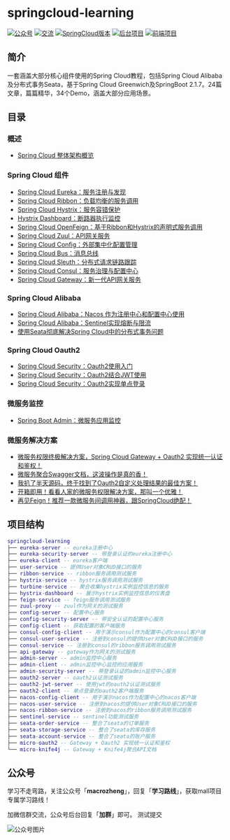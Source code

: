 # springcloud-learning

<p>
    <a href="#公众号"><img src="http://macro-oss.oss-cn-shenzhen.aliyuncs.com/mall/badge/%E5%85%AC%E4%BC%97%E5%8F%B7-macrozheng-blue.svg" alt="公众号"></a>
    <a href="#公众号"><img src="http://macro-oss.oss-cn-shenzhen.aliyuncs.com/mall/badge/%E4%BA%A4%E6%B5%81-%E5%BE%AE%E4%BF%A1%E7%BE%A4-2BA245.svg" alt="交流"></a>
    <a href="https://github.com/macrozheng/mall-swarm"><img src="http://macro-oss.oss-cn-shenzhen.aliyuncs.com/mall/badge/Cloud%E7%89%88%E6%9C%AC-mall--swarm-brightgreen.svg" alt="SpringCloud版本"></a>
    <a href="https://github.com/macrozheng/mall"><img src="http://macro-oss.oss-cn-shenzhen.aliyuncs.com/mall/badge/%E5%90%8E%E5%8F%B0%E9%A1%B9%E7%9B%AE-mall-blue.svg" alt="后台项目"></a>
    <a href="https://github.com/macrozheng/mall-admin-web"><img src="http://macro-oss.oss-cn-shenzhen.aliyuncs.com/mall/badge/%E5%89%8D%E7%AB%AF%E9%A1%B9%E7%9B%AE-mall--admin--web-green.svg" alt="前端项目"></a>
</p>

## 简介

一套涵盖大部分核心组件使用的Spring Cloud教程，包括Spring Cloud Alibaba及分布式事务Seata，基于Spring Cloud Greenwich及SpringBoot 2.1.7。24篇文章，篇篇精华，34个Demo，涵盖大部分应用场景。

## 目录

### 概述

- [Spring Cloud 整体架构概览](https://www.macrozheng.com/cloud/springcloud.html)

### Spring Cloud 组件

- [Spring Cloud Eureka：服务注册与发现](https://www.macrozheng.com/cloud/eureka.html)
- [Spring Cloud Ribbon：负载均衡的服务调用](https://www.macrozheng.com/cloud/ribbon.html)
- [Spring Cloud Hystrix：服务容错保护](https://www.macrozheng.com/cloud/hystrix.html)
- [Hystrix Dashboard：断路器执行监控](https://www.macrozheng.com/cloud/hystrix_dashboard.html)
- [Spring Cloud OpenFeign：基于Ribbon和Hystrix的声明式服务调用](https://www.macrozheng.com/cloud/feign.html)
- [Spring Cloud Zuul：API网关服务](https://www.macrozheng.com/cloud/zuul.html)
- [Spring Cloud Config：外部集中化配置管理](https://www.macrozheng.com/cloud/config.html)
- [Spring Cloud Bus：消息总线](https://www.macrozheng.com/cloud/bus.html)
- [Spring Cloud Sleuth：分布式请求链路跟踪](https://www.macrozheng.com/cloud/sleuth.html)
- [Spring Cloud Consul：服务治理与配置中心](https://www.macrozheng.com/cloud/consul.html)
- [Spring Cloud Gateway：新一代API网关服务](https://www.macrozheng.com/cloud/gateway.html)

### Spring Cloud Alibaba

- [Spring Cloud Alibaba：Nacos 作为注册中心和配置中心使用](https://www.macrozheng.com/cloud/nacos.html)
- [Spring Cloud Alibaba：Sentinel实现熔断与限流](https://www.macrozheng.com/cloud/sentinel.html)
- [使用Seata彻底解决Spring Cloud中的分布式事务问题](https://www.macrozheng.com/cloud/seata.html)

### Spring Cloud Oauth2

- [Spring Cloud Security：Oauth2使用入门](https://www.macrozheng.com/cloud/oauth2.html)
- [Spring Cloud Security：Oauth2结合JWT使用](https://www.macrozheng.com/cloud/oauth2_jwt.html)
- [Spring Cloud Security：Oauth2实现单点登录](https://www.macrozheng.com/cloud/oauth2_sso.html)

### 微服务监控

- [Spring Boot Admin：微服务应用监控](https://www.macrozheng.com/cloud/admin.html)

### 微服务解决方案

- [微服务权限终极解决方案，Spring Cloud Gateway + Oauth2 实现统一认证和鉴权！](https://www.macrozheng.com/cloud/gateway_oauth2.html)
- [微服务聚合Swagger文档，这波操作是真的香！](https://www.macrozheng.com/cloud/knife4j_cloud.html)
- [我扒了半天源码，终于找到了Oauth2自定义处理结果的最佳方案！](https://www.macrozheng.com/cloud/oauth2_custom.html)
- [开箱即用！看看人家的微服务权限解决方案，那叫一个优雅！](https://www.macrozheng.com/cloud/sa_token_cloud_start.html)
- [再见Feign！推荐一款微服务间调用神器，跟SpringCloud绝配！](https://www.macrozheng.com/cloud/retrofit_cloud.html)


## 项目结构

``` lua
springcloud-learning
├── eureka-server -- eureka注册中心
├── eureka-security-server -- 带登录认证的eureka注册中心
├── eureka-client -- eureka客户端
├── user-service -- 提供User对象CRUD接口的服务
├── ribbon-service -- ribbon服务调用测试服务
├── hystrix-service -- hystrix服务调用测试服务
├── turbine-service -- 聚合收集hystrix实例监控信息的服务
├── hystrix-dashboard -- 展示hystrix实例监控信息的仪表盘
├── feign-service -- feign服务调用测试服务
├── zuul-proxy -- zuul作为网关的测试服务
├── config-server -- 配置中心服务
├── config-security-server -- 带安全认证的配置中心服务
├── config-client -- 获取配置的客户端服务
├── consul-config-client -- 用于演示consul作为配置中心的consul客户端
├── consul-user-service -- 注册到consul的提供User对象CRUD接口的服务
├── consul-service -- 注册到consul的ribbon服务调用测试服务
├── api-gateway -- gateway作为网关的测试服务
├── admin-server -- admin监控中心服务
├── admin-client -- admin监控中心监控的应用服务
├── admin-security-server -- 带登录认证的admin监控中心服务
├── oauth2-server -- oauth2认证测试服务
├── oauth2-jwt-server -- 使用jwt的oauth2认证测试服务
├── oauth2-client -- 单点登录的oauth2客户端服务
├── nacos-config-client -- 用于演示nacos作为配置中心的nacos客户端
├── nacos-user-service -- 注册到nacos的提供User对象CRUD接口的服务
├── nacos-ribbon-service -- 注册到nacos的ribbon服务调用测试服务
├── sentinel-service -- sentinel功能测试服务
├── seata-order-service -- 整合了seata的订单服务
├── seata-storage-service -- 整合了seata的库存服务
├── seata-account-service -- 整合了seata的账户服务
├── micro-oauth2 -- Gateway + Oauth2 实现统一认证和鉴权
└── micro-knife4j -- Gateway + Knife4j聚合API文档
```

## 公众号

学习不走弯路，关注公众号「**macrozheng**」，回复「**学习路线**」，获取mall项目专属学习路线！

加微信群交流，公众号后台回复「**加群**」即可。
测试提交

![公众号图片](http://macro-oss.oss-cn-shenzhen.aliyuncs.com/mall/banner/qrcode_for_macrozheng_258.jpg)
